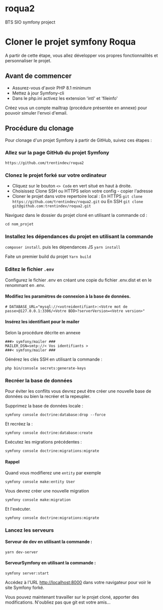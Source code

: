 # roqua2
BTS SIO symfony project
# Cloner le projet symfony Roqua

A partir de cette étape, vous allez développer vos propres fonctionnalités et personnaliser le projet. 

## Avant de commencer
- Assurez-vous d'avoir PHP 8.1 minimum
- Mettez à jour Symfony-cli
- Dans le php.ini activez les extension 'intl' et 'fileinfo'

Créez vous un compte mailtrap (procédure présentée en annexe) pour pouvoir simuler l'envoi d'email.

## Procédure du clonage

Pour clonage d'un projet Symfony à partir de GitHub, suivez ces étapes :

### Allez sur la page GitHub du projet Symfony 

```
https://github.com/trentindev/roqua2
```
### Clonez le projet forké sur votre ordinateur 

- Cliquez sur le bouton `<> Code` en vert situé en haut à droite.
- Choisissez Clone SSH ou HTTPS selon votre config - copier l'adresse
- Cloner le projet dans votre repertoire local :
 En HTTPS `git clone https://github.com/trentindev/roqua2.git`
 ou
 En SSH `git clone git@github.com:trentindev/roqua2.git`
 
Naviguez dans le dossier du projet cloné en utilisant la commande cd :

```
cd nom_projet
```

### Installez les dépendances du projet en utilisant la commande

 ``composer install``.
  puis les dépendances JS
  ``yarn install``

Faite un premier build du projet
`Yarn build`

### Editez le fichier ``.env``

Configurez le fichier .env en créant une copie du fichier .env.dist et en le renommant en .env. 

#### Modifiez les paramètres de connexion à la base de données.

```
# DATABASE_URL="mysql://<votreidentifiant>:<Votre mot de passe>@127.0.0.1:3306/<Votre BDD>?serverVersion=<Votre version>"

```

#### Insérez les identifiant pour le mailer

Selon la procédure décrite en annexe

```
###> symfony/mailer ###
MAILER_DSN=smtp://< Vos identifiants >
###< symfony/mailer ###

```
Générez les clés SSH en utilisant la commande :

```
php bin/console secrets:generate-keys
```

### Recréer la base de données

Pour éviter les conflits vous devrez peut être créer une nouvelle base de données ou  bien la recréer et la repeupler.

Supprimez la base de données locale :

```
symfony console doctrine:database:drop --force
```
Et recréez la :

```
symfony console doctrine:database:create
```

Exécutez les migrations précédentes :

```
symfony console doctrine:migrations:migrate
```

#### Rappel 

Quand vous modifierez une ``entity`` par exemple

```
symfony console make:entity User
```

Vous devrez créer une nouvelle migration

```
symfony console make:migration
```

Et l'exécuter.

```
symfony console doctrine:migrations:migrate
```

### Lancez les serveurs 

#### Serveur de dev en utilisant la commande :
```
yarn dev-server
```
#### ServeurSymfony en utilisant la commande :
```
symfony server:start
```
Accédez à l'URL [http://localhost:8000](http://localhost:8000/) dans votre navigateur pour voir le site Symfony forké.

Vous pouvez maintenant travailler sur le projet cloné, apporter des modifications.
N'oubliez pas que git est votre amis...


